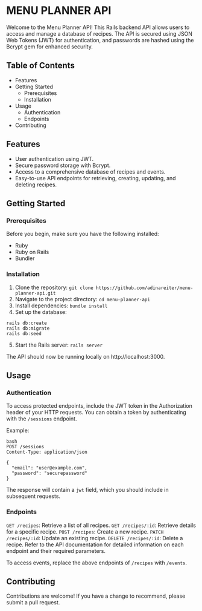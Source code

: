 # MENU PLANNER API

Welcome to the Menu Planner API! This Rails backend API allows users to access and manage a database of recipes. The API is secured using JSON Web Tokens (JWT) for authentication, and passwords are hashed using the Bcrypt gem for enhanced security.

## Table of Contents
- Features
- Getting Started
  - Prerequisites
  - Installation
- Usage
  - Authentication
  - Endpoints
- Contributing

## Features
- User authentication using JWT.
- Secure password storage with Bcrypt.
- Access to a comprehensive database of recipes and events.
- Easy-to-use API endpoints for retrieving, creating, updating, and deleting recipes.

## Getting Started
### Prerequisites
Before you begin, make sure you have the following installed:
- Ruby
- Ruby on Rails
- Bundler

### Installation
1. Clone the repository:
`git clone https://github.com/adinareiter/menu-planner-api.git`
2. Navigate to the project directory:
`cd menu-planner-api`
3. Install dependencies:
`bundle install`
4. Set up the database:
```
rails db:create
rails db:migrate
rails db:seed
```
5. Start the Rails server:
`rails server`

The API should now be running locally on http://localhost:3000.

## Usage
### Authentication
To access protected endpoints, include the JWT token in the Authorization header of your HTTP requests. You can obtain a token by authenticating with the `/sessions` endpoint.

Example:

```
bash
POST /sessions
Content-Type: application/json

{
  "email": "user@example.com",
  "password": "securepassword"
}
```
The response will contain a `jwt` field, which you should include in subsequent requests.

### Endpoints
`GET /recipes`: Retrieve a list of all recipes.
`GET /recipes/:id`: Retrieve details for a specific recipe.
`POST /recipes`: Create a new recipe.
`PATCH /recipes/:id`: Update an existing recipe.
`DELETE /recipes/:id`: Delete a recipe. Refer to the API documentation for detailed information on each endpoint and their required parameters.

To access events, replace the above endpoints of `/recipes` with `/events`.

## Contributing
Contributions are welcome! If you have a change to recommend, please submit a pull request.

